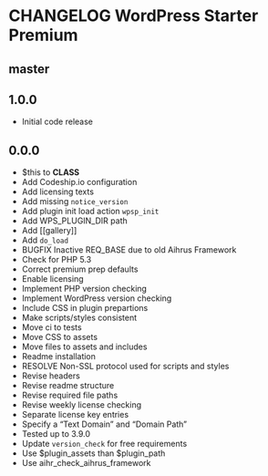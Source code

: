 # CHANGELOG WordPress Starter Premium

## master

## 1.0.0
* Initial code release 

## 0.0.0
* $this to __CLASS__
* Add Codeship.io configuration
* Add licensing texts
* Add missing `notice_version`
* Add plugin init load action `wpsp_init`
* Add WPS_PLUGIN_DIR path
* Add [[gallery]]
* Add `do_load` 
* BUGFIX Inactive REQ_BASE due to old Aihrus Framework
* Check for PHP 5.3
* Correct premium prep defaults
* Enable licensing 
* Implement PHP version checking
* Implement WordPress version checking
* Include CSS in plugin prepartions
* Make scripts/styles consistent
* Move ci to tests
* Move CSS to assets
* Move files to assets and includes
* Readme installation
* RESOLVE Non-SSL protocol used for scripts and styles
* Revise headers
* Revise readme structure
* Revise required file paths
* Revise weekly license checking
* Separate license key entries
* Specify a “Text Domain” and “Domain Path”
* Tested up to 3.9.0
* Update `version_check` for free requirements
* Use $plugin_assets than $plugin_path
* Use aihr_check_aihrus_framework